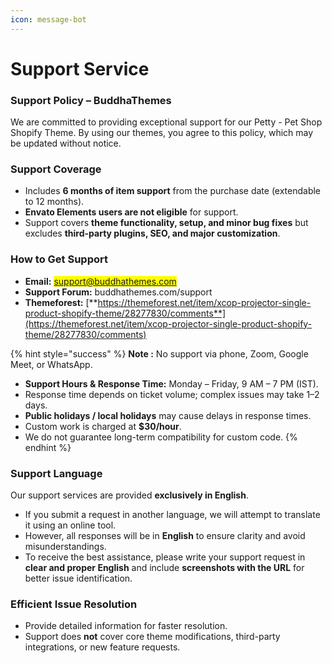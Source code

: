 ```yaml
---
icon: message-bot
---
```


# Support Service

### **Support Policy – BuddhaThemes**

We are committed to providing exceptional support for our Petty - Pet Shop Shopify Theme. By using our themes, you agree to this policy, which may be updated without notice.

### **Support Coverage** <a href="#support-coverage" id="support-coverage"></a>

* Includes **6 months of item support** from the purchase date (extendable to 12 months).
* **Envato Elements users are not eligible** for support.
* Support covers **theme functionality, setup, and minor bug fixes** but excludes **third-party plugins, SEO, and major customization**.

### **How to Get Support** <a href="#how-to-get-support" id="how-to-get-support"></a>

* **Email:** <mark style="color:blue;">support@buddhathemes.com</mark>
* **Support Forum:** buddhathemes.com/support
* **Themeforest:** [**https://themeforest.net/item/xcop-projector-single-product-shopify-theme/28277830/comments**](https://themeforest.net/item/xcop-projector-single-product-shopify-theme/28277830/comments)

{% hint style="success" %}
**Note :** No support via phone, Zoom, Google Meet, or WhatsApp.

* **Support Hours & Response Time:** Monday – Friday, 9 AM – 7 PM (IST).
* Response time depends on ticket volume; complex issues may take 1–2 days.
* **Public holidays / local holidays** may cause delays in response times.
* Custom work is charged at **$30/hour**.
* We do not guarantee long-term compatibility for custom code.
{% endhint %}

### **Support Language**

Our support services are provided **exclusively in English**.

* If you submit a request in another language, we will attempt to translate it using an online tool.
* However, all responses will be in **English** to ensure clarity and avoid misunderstandings.
* To receive the best assistance, please write your support request in **clear and proper English** and include **screenshots with the URL** for better issue identification.

### **Efficient Issue Resolution**

* Provide detailed information for faster resolution.
* Support does **not** cover core theme modifications, third-party integrations, or new feature requests.
